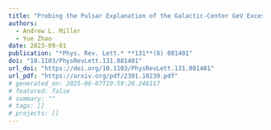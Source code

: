 ```yaml
---
title: "Probing the Pulsar Explanation of the Galactic-Center GeV Excess Using Continuous Gravitational-Wave Searches"
authors:
  - Andrew L. Miller
  - Yue Zhao
date: 2023-09-01
publication: "*Phys. Rev. Lett.* **131**(8) 081401"
doi: "10.1103/PhysRevLett.131.081401"
url_doi: "https://doi.org/10.1103/PhysRevLett.131.081401"
url_pdf: "https://arxiv.org/pdf/2301.10239.pdf"
# generated_on: 2025-06-07T19:59:26.246117
# featured: false
# summary: ""
# tags: []
# projects: []
---
```

